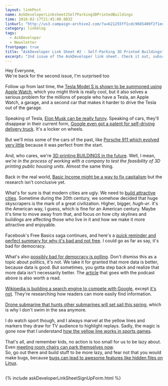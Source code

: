 ```yaml
---
layout: linkPost
name: AskDeveloperLinksheet2SelfParking3DPrintedBuildings
time: 2016-02-17T21:45:00.003Z
linkurl: "http://us3.campaign-archive2.com/?u=b21255ff1cdc9685400f2f1ed&id=8a5eba5b42"
category: linkblog
tags: 
  - AskDeveloper
  - Newsletter
frontpage: true
title: "AskDeveloper Link Sheet #2 - Self-Parking 3D Printed Buildings"
excerpt: "2nd issue of the AskDeveloper link sheet. Check it out, subscribe and tell your friends"
---
```


Hey Everyone,<br>
We're back for the second issue, I'm surprised too<br>
<br>
Follow up from last time, the <a href="https://www.youtube.com/watch?v=ZXQ4rKDADrs">Tesla Model S is shown to be summoned using Apple Watch</a>, which you might think is really cool, but it also solves a serious problem for the millions of people who have a Tesla, an Apple Watch, a garage, and a second car that makes it harder to drive the Tesla out of the garage.<br>
<br>
Speaking of Tesla, <a href="https://www.youtube.com/watch?v=WIHFjz3d4uE">Elon Musk can be really funny</a>. Speaking of cars, they'll disappear in their current form, <a href="https://www.launchticker.com/story/google-receives-patent-for-self-driving-delivery-trucks-vehicle-uses-combination-of">Google even got a patent for self-driving delivery truck</a>. It's a locker on wheels.<br>
<br>
But we'll miss some of the cars of the past, like <a href="https://www.youtube.com/watch?v=Pz8IGLgFE2s">Porsche 911 which evolved very little</a> because it was perfect from the start.<br>
<br>
And, who cares, we're <a href="http://3dprintingindustry.com/2016/02/10/singapore-makes-plans-to-3d-print-public-housing/">3D printing BUILDINGS in the future</a>. Well, I mean, <em>we're in the process of working with a company to test the feasibility of 3D printing public housing units</em>. Almost the same thing.<br>
<br>
Back in the real world, <a href="https://www.youtube.com/watch?v=A2aBKnr3Ep4">Basic Income might be a way to fix capitalism</a> but the research isn't conclusive yet.<br>
<br>
What's for sure is that modern cities are ugly. We need to <a href="https://www.youtube.com/watch?v=Hy4QjmKzF1c">build attractive cities</a>. Sometime during the 20th century, we somehow decided that huge skyscrapers is the mark of a great civilization. Higher, bigger, <em>hugh-er</em>. it's the American way, I guess, which is fine for an American century. Maybe it's time to move away from that, and focus on how city skylines and buildings are affecting those who live in it and how we make it more attractive and enjoyable.<br>
<br>
Facebook's Free Basics saga continues, and here's a <a href="http://om.co/2016/02/08/nothing-is-free-not-even-facebook-free-basics/">quick reminder and perfect summary for why it's bad and not free</a>. I could go as far as say, it's bad for democracy.<br>
<br>
What's also <a href="http://www.npr.org/2016/02/11/466405233/polling-is-ubiquitous-but-is-it-bad-for-democracy">possibly bad for democracy is polling</a>. Don't dismiss this as a topic about politics, it's not. We take it for granted that more data is better, because data is good. But sometimes, you gotta step back and realize that more data isn't necessarily better. The <a href="http://www.newyorker.com/magazine/2015/11/16/politics-and-the-new-machine">article</a> that goes with the podcast above is also worth a read.<br>
<br>
<a href="http://www.abc.net.au/news/2016-02-15/wikimedia-foundation-aims-to-take-on-google-in-search/7168840">Wikipedia is building a search engine to compete with Google</a>, except <a href="http://searchengineland.com/wikimedia-foundation-were-not-building-a-global-crawler-search-engine-242620">it's not</a>. They're researching how readers can more easily find information.<br>
<br>
<a href="http://arstechnica.com/information-technology/2016/02/darpa-robotic-sub-hunting-ship-to-set-sail-this-spring/" target="_blank">Drone submarine that hunts other submarines will set sail this spring</a>, which is why I don't swim in the sea anymore.<br>
<br>
I do watch sport though, and I always marvel at the yellow lines and markers they draw for TV audience to highlight replays. Sadly, the magic is gone now that I understand <a href="https://www.youtube.com/watch?v=1Oqm6eO6deU">how the yellow line works in sports games</a>.<br>
<br>
That's all, and remember kids, no action is too small for us to be lazy about. Even <a href="http://www.theverge.com/2016/2/15/10996234/nissans-self-parking-chair-car">meeting room chairs can park themselves now</a>.<br>
So, go out there and build stuff to be more lazy, and fear not that you would make bugs, because <a href="https://twitter.com/rauchg/status/698689290667053060">bugs can lead to awesome features like hidden files on Linux</a>.<br>
<br>

{% include askDeveloperLinkSheetSignUpForm.html %}
